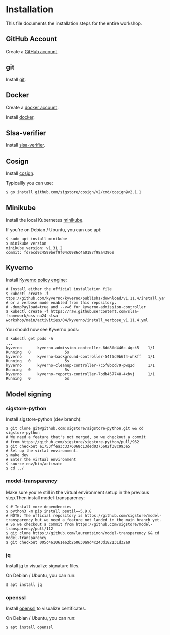 # Installation

This file documents the installation steps for the entire workshop.

## GitHub Account

Create a [GitHub account](https://docs.github.com/en/get-started/start-your-journey/creating-an-account-on-github).

## git

Install [git](https://github.com/git-guides/install-git).

## Docker

Create a [docker account](https://hub.docker.com/signup).

Install [docker](https://docs.docker.com/engine/install/).

## Slsa-verifier

Install [slsa-verifier](https://github.com/slsa-framework/slsa-verifier?tab=readme-ov-file#option-1-install-via-go).

## Cosign

Install [cosign](https://github.com/sigstore/cosign?tab=readme-ov-file#installation).

Typicallly you can use:

```shell
$ go install github.com/sigstore/cosign/v2/cmd/cosign@v2.1.1
```

## Minikube

Install the local Kubernetes [minikube](https://minikube.sigs.k8s.io/docs/start/).

If you're on Debian / Ubuntu, you can use apt:

```shell
$ sudo apt install minikube
$ minikube version
minikube version: v1.31.2
commit: fd7ecd9c4599bef9f04c0986c4a0187f98a4396e
```

## Kyverno

Install [Kyverno policy engine](https://kyverno.io):

```shell
# Install either the official installation file
$ kubectl create -f ttps://github.com/kyverno/kyverno/publishs/download/v1.11.4/install.yaml
# or a verbose mode enabled from this repository.
# -dumpPayload=true and --v=6 for kyverno-admission-controller 
$ kubectl create -f https://raw.githubusercontent.com/slsa-framework/oss-na24-slsa-workshop/main/activities/04/kyverno/install_verbose_v1.11.4.yml
```

You should now see Kyverno pods:

```shell
$ kubectl get pods -A
...
kyverno       kyverno-admission-controller-6dd8fd446c-4qck5    1/1     Running   0               5s
kyverno       kyverno-background-controller-54f5d9b6f4-whkff   1/1     Running   0               5s
kyverno       kyverno-cleanup-controller-7c5f8bcd79-pwq2d      1/1     Running   0               5s
kyverno       kyverno-reports-controller-7bdb457748-4xbvj      1/1     Running   0               5s
```

## Model signing

### sigstore-python

Install sigstore-python (dev branch):

```shell
$ git clone git@github.com:sigstore/sigstore-python.git && cd sigstore-python
# We need a feature that's not merged, so we checkout a commit
# from https://github.com/sigstore/sigstore-python/pull/962
$ git checkout e1753ffea3c3376068c13ded0375602f38c993e5
# Set up the virtal environment.
$ make dev
# Enter the virtual environment
$ source env/bin/activate
$ cd ../
```

### model-transparency
Make sure you're still in the virtual environment setup in the previous step.Then install model-transparency:

```shell
$ # Install more dependencies
$ python3 -m pip install psutil==5.9.8
# NOTE: The official repository is https://github.com/sigstore/model-transparency but we need a feature not landed in the main branch yet.
# So we checkout a commit from https://github.com/sigstore/model-transparency/pull/112
$ git clone https://github.com/laurentsimon/model-transparency && cd model-transparency
$ git checkout 005c461061e62b260630a9d4c243d182131d32a0
```

### jq

Install [jq](https://jqlang.github.io/jq/download/) to visualize signature files.

On Debian / Ubuntu, you can run:

```shell
$ apt install jq
```

### openssl

Install [openssl](https://www.openssl.org/source/) to visualize certificates.

On Debian / Ubuntu, you can run:

```shell
$ apt install openssl
```